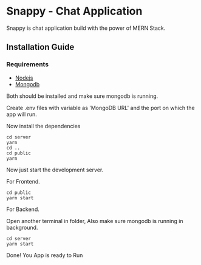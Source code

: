 # Snappy - Chat Application 
Snappy is chat application build with the power of MERN Stack.

## Installation Guide

### Requirements
- [Nodejs](https://nodejs.org/en/download)
- [Mongodb](https://www.mongodb.com/docs/manual/administration/install-community/)

Both should be installed and make sure mongodb is running.

Create .env files with variable as 'MongoDB URL' and the port on which the app will run.

Now install the dependencies
```shell
cd server
yarn
cd ..
cd public
yarn
```
Now just start the development server.

For Frontend.
```shell
cd public
yarn start
```
For Backend.

Open another terminal in folder, Also make sure mongodb is running in background.
```shell
cd server
yarn start
```

Done! You App is ready to Run
